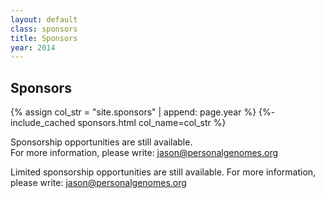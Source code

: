 ```yaml
---
layout: default
class: sponsors
title: Sponsors
year: 2014
---
```


<h2>Sponsors</h2>

{% assign col_str = "site.sponsors" | append: page.year %}
{%- include_cached sponsors.html col_name=col_str %}

<p class="collections-tag">Sponsorship opportunities are still available.<br>
For more information, please write: <a href="mailto:jason@personalgenomes.org">jason@personalgenomes.org</a></p>

Limited sponsorship opportunities are still available.
For more information, please write: jason@personalgenomes.org
